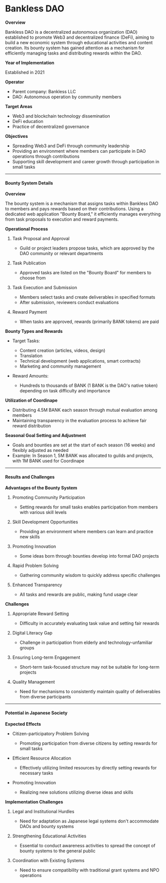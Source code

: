 # Bankless DAO

**Overview**

Bankless DAO is a decentralized autonomous organization (DAO) established to promote Web3 and decentralized finance (DeFi), aiming to build a new economic system through educational activities and content creation. Its bounty system has gained attention as a mechanism for efficiently managing tasks and distributing rewards within the DAO.

**Year of Implementation**

Established in 2021

**Operator**

* Parent company: Bankless LLC
* DAO: Autonomous operation by community members

**Target Areas**

* Web3 and blockchain technology dissemination
* DeFi education
* Practice of decentralized governance

**Objectives**

* Spreading Web3 and DeFi through community leadership
* Providing an environment where members can participate in DAO operations through contributions
* Supporting skill development and career growth through participation in small tasks

***

#### Bounty System Details

**Overview**

The bounty system is a mechanism that assigns tasks within Bankless DAO to members and pays rewards based on their contributions. Using a dedicated web application "Bounty Board," it efficiently manages everything from task proposals to execution and reward payments.

**Operational Process**

1. Task Proposal and Approval
   * Guild or project leaders propose tasks, which are approved by the DAO community or relevant departments

2. Task Publication
   * Approved tasks are listed on the "Bounty Board" for members to choose from

3. Task Execution and Submission
   * Members select tasks and create deliverables in specified formats
   * After submission, reviewers conduct evaluations

4. Reward Payment
   * When tasks are approved, rewards (primarily BANK tokens) are paid

**Bounty Types and Rewards**

* Target Tasks:
  * Content creation (articles, videos, design)
  * Translation
  * Technical development (web applications, smart contracts)
  * Marketing and community management

* Reward Amounts:
  * Hundreds to thousands of BANK (1 BANK is the DAO's native token) depending on task difficulty and importance

**Utilization of Coordinape**

* Distributing 4.5M BANK each season through mutual evaluation among members
* Maintaining transparency in the evaluation process to achieve fair reward distribution

**Seasonal Goal Setting and Adjustment**

* Goals and bounties are set at the start of each season (16 weeks) and flexibly adjusted as needed
* Example: In Season 1, 5M BANK was allocated to guilds and projects, with 1M BANK used for Coordinape

***

#### Results and Challenges

**Advantages of the Bounty System**

1. Promoting Community Participation
   * Setting rewards for small tasks enables participation from members with various skill levels

2. Skill Development Opportunities
   * Providing an environment where members can learn and practice new skills

3. Promoting Innovation
   * Some ideas born through bounties develop into formal DAO projects

4. Rapid Problem Solving
   * Gathering community wisdom to quickly address specific challenges

5. Enhanced Transparency
   * All tasks and rewards are public, making fund usage clear

**Challenges**

1. Appropriate Reward Setting
   * Difficulty in accurately evaluating task value and setting fair rewards

2. Digital Literacy Gap
   * Challenge in participation from elderly and technology-unfamiliar groups

3. Ensuring Long-term Engagement
   * Short-term task-focused structure may not be suitable for long-term projects

4. Quality Management
   * Need for mechanisms to consistently maintain quality of deliverables from diverse participants

***

#### Potential in Japanese Society

**Expected Effects**

* Citizen-participatory Problem Solving
  * Promoting participation from diverse citizens by setting rewards for small tasks

* Efficient Resource Allocation
  * Effectively utilizing limited resources by directly setting rewards for necessary tasks

* Promoting Innovation
  * Realizing new solutions utilizing diverse ideas and skills

**Implementation Challenges**

1. Legal and Institutional Hurdles
   * Need for adaptation as Japanese legal systems don't accommodate DAOs and bounty systems

2. Strengthening Educational Activities
   * Essential to conduct awareness activities to spread the concept of bounty systems to the general public

3. Coordination with Existing Systems
   * Need to ensure compatibility with traditional grant systems and NPO operations 